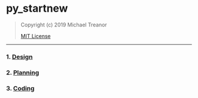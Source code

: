 # py_startnew

> Copyright (c) 2019 Michael Treanor
>
> [MIT License](https://opensource.org/licenses/MIT)

---

### 1. [Design](design.md)

### 2. [Planning]()

### 3. [Coding]()
